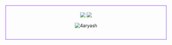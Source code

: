 <div align="center" style="border: 2px solid #BF91F3; padding: 20px; max-width: 600px; margin: 0 auto;">
  <img src="https://i.pinimg.com/originals/a4/b2/cf/a4b2cf52d8ed2e49e10c7eecca6777a3.gif" />
  <img src="https://streak-stats.demolab.com/?user=4aryash&theme=rising-sun&hide_border=true&background=FFFFFF00">
  <p align="center"> <img src="https://komarev.com/ghpvc/?username=4aryash&color=FF6E96" alt="4aryash" /> </p>
</div>
